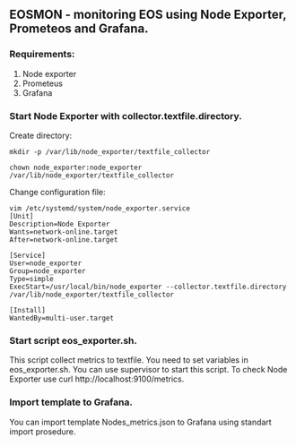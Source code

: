 ## EOSMON - monitoring EOS using Node Exporter, Prometeos and Grafana.  

### Requirements:  
1. Node exporter
2. Prometeus
3. Grafana  

### Start Node Exporter with collector.textfile.directory.

Create directory:  
```
mkdir -p /var/lib/node_exporter/textfile_collector
  
chown node_exporter:node_exporter /var/lib/node_exporter/textfile_collector  
```  
Change configuration file:  
```
vim /etc/systemd/system/node_exporter.service  
[Unit]  
Description=Node Exporter  
Wants=network-online.target  
After=network-online.target  
  
[Service]  
User=node_exporter  
Group=node_exporter  
Type=simple  
ExecStart=/usr/local/bin/node_exporter --collector.textfile.directory /var/lib/node_exporter/textfile_collector  
  
[Install]  
WantedBy=multi-user.target  
```  
### Start script eos_exporter.sh.  
This script collect metrics to textfile. You need to set variables in eos_exporter.sh. You can use supervisor to start this script. 
To check Node Exporter use curl http://localhost:9100/metrics.  
  
### Import template to Grafana.  
You can import template Nodes_metrics.json to Grafana using standart import prosedure.  

